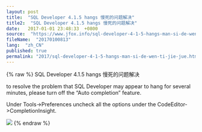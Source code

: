 ```yaml
---
layout: post
title:  "SQL Developer 4.1.5 hangs 慢死的问题解决"
title2:  "SQL Developer 4.1.5 hangs 慢死的问题解决"
date:   2017-01-01 23:48:33  +0800
source:  "https://www.jfox.info/sql-developer-4-1-5-hangs-man-si-de-wen-ti-jie-jue.html"
fileName:  "20170100813"
lang:  "zh_CN"
published: true
permalink: "2017/sql-developer-4-1-5-hangs-man-si-de-wen-ti-jie-jue.html"
---
```

{% raw %}
SQL Developer 4.1.5 hangs 慢死的问题解决

to resolve the problem that SQL Developer may appear to hang for several minutes, please turn off the “Auto completion” feature.

Under Tools->Preferences uncheck all the options under the CodeEditor->CompletionInsight.

![](/wp-content/uploads/2017/01/586dc2708cb2c.png)
{% endraw %}
